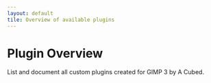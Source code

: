 ```yaml
---
layout: default
tile: Overview of available plugins
---
```


# Plugin Overview

List and document all custom plugins created for GIMP 3 by A Cubed.
